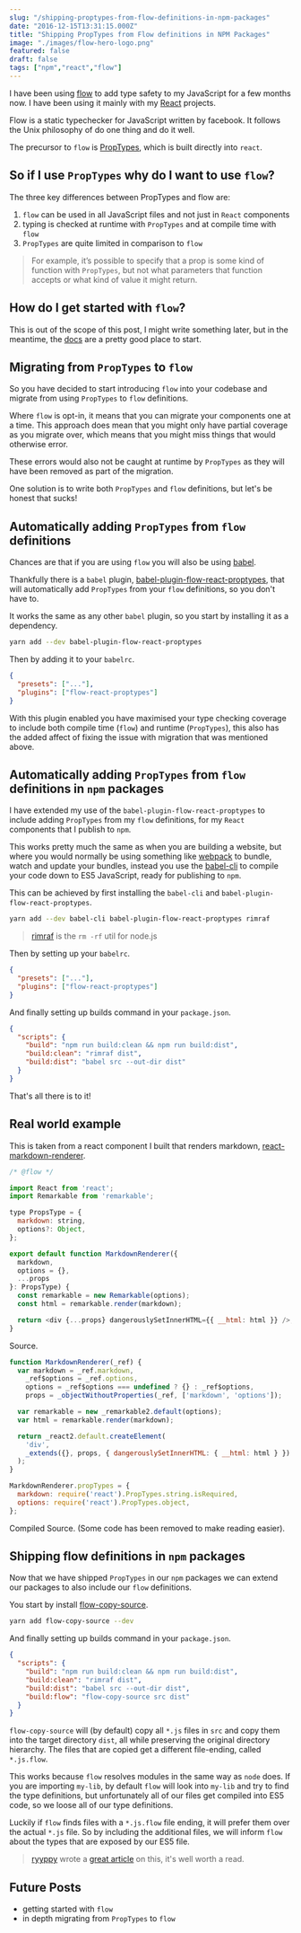 ```yaml
---
slug: "/shipping-proptypes-from-flow-definitions-in-npm-packages"
date: "2016-12-15T13:31:15.000Z"
title: "Shipping PropTypes from Flow definitions in NPM Packages"
image: "./images/flow-hero-logo.png"
featured: false
draft: false
tags: ["npm","react","flow"]
---
```


I have been using [flow] to add type safety to my JavaScript for a few months
now. I have been using it mainly with my [React] projects.

Flow is a static typechecker for JavaScript written by facebook. It follows the
Unix philosophy of do one thing and do it well.

The precursor to `flow` is [PropTypes], which is built directly into `react`.

## So if I use `PropTypes` why do I want to use `flow`?

The three key differences between PropTypes and flow are:

1. `flow` can be used in all JavaScript files and not just in `React` components
1. typing is checked at runtime with `PropTypes` and at compile time with `flow`
1. `PropTypes` are quite limited in comparison to `flow`

> For example, it’s possible to specify that a prop is some kind of function
> with `PropTypes`, but not what parameters that function accepts or what kind
> of value it might return.

## How do I get started with `flow`?

This is out of the scope of this post, I might write something later, but in the
meantime, the [docs][flow] are a pretty good place to start.

## Migrating from `PropTypes` to `flow`

So you have decided to start introducing `flow` into your codebase and migrate
from using `PropTypes` to `flow` definitions.

Where `flow` is opt-in, it means that you can migrate your components one at a
time. This approach does mean that you might only have partial coverage as you
migrate over, which means that you might miss things that would otherwise error.

These errors would also not be caught at runtime by `PropTypes` as they will
have been removed as part of the migration.

One solution is to write both `PropTypes` and `flow` definitions, but let's be
honest that sucks!

## Automatically adding `PropTypes` from `flow` definitions

Chances are that if you are using `flow` you will also be using [babel].

Thankfully there is a `babel` plugin, [babel-plugin-flow-react-proptypes], that
will automatically add `PropTypes` from your `flow` definitions, so you don't
have to.

It works the same as any other `babel` plugin, so you start by installing it as
a dependency.

```bash
yarn add --dev babel-plugin-flow-react-proptypes
```

Then by adding it to your `babelrc`.

```json
{
  "presets": ["..."],
  "plugins": ["flow-react-proptypes"]
}
```

With this plugin enabled you have maximised your type checking coverage to
include both compile time (`flow`) and runtime (`PropTypes`), this also has the
added affect of fixing the issue with migration that was mentioned above.

## Automatically adding `PropTypes` from `flow` definitions in `npm` packages

I have extended my use of the `babel-plugin-flow-react-proptypes` to include
adding `PropTypes` from my `flow` definitions, for my `React` components that I
publish to `npm`.

This works pretty much the same as when you are building a website, but where
you would normally be using something like [webpack] to bundle, watch and update
your bundles, instead you use the [babel-cli] to compile your code down to ES5
JavaScript, ready for publishing to `npm`.

This can be achieved by first installing the `babel-cli` and
`babel-plugin-flow-react-proptypes`.

```bash
yarn add --dev babel-cli babel-plugin-flow-react-proptypes rimraf
```

> [rimraf] is the `rm -rf` util for node.js

Then by setting up your `babelrc`.

```json
{
  "presets": ["..."],
  "plugins": ["flow-react-proptypes"]
}
```

And finally setting up builds command in your `package.json`.

```json
{
  "scripts": {
    "build": "npm run build:clean && npm run build:dist",
    "build:clean": "rimraf dist",
    "build:dist": "babel src --out-dir dist"
  }
}
```

That's all there is to it!

## Real world example

This is taken from a react component I built that renders markdown,
[react-markdown-renderer](https://github.com/InsidersByte/react-markdown-renderer).

```js
/* @flow */

import React from 'react';
import Remarkable from 'remarkable';

type PropsType = {
  markdown: string,
  options?: Object,
};

export default function MarkdownRenderer({
  markdown,
  options = {},
  ...props
}: PropsType) {
  const remarkable = new Remarkable(options);
  const html = remarkable.render(markdown);

  return <div {...props} dangerouslySetInnerHTML={{ __html: html }} />;
}
```

Source.

```js
function MarkdownRenderer(_ref) {
  var markdown = _ref.markdown,
    _ref$options = _ref.options,
    options = _ref$options === undefined ? {} : _ref$options,
    props = _objectWithoutProperties(_ref, ['markdown', 'options']);

  var remarkable = new _remarkable2.default(options);
  var html = remarkable.render(markdown);

  return _react2.default.createElement(
    'div',
    _extends({}, props, { dangerouslySetInnerHTML: { __html: html } })
  );
}

MarkdownRenderer.propTypes = {
  markdown: require('react').PropTypes.string.isRequired,
  options: require('react').PropTypes.object,
};
```

Compiled Source. (Some code has been removed to make reading easier).

## Shipping flow definitions in `npm` packages

Now that we have shipped `PropTypes` in our `npm` packages we can extend our
packages to also include our `flow` definitions.

You start by install
[flow-copy-source](https://github.com/AgentME/flow-copy-source).

```bash
yarn add flow-copy-source --dev
```

And finally setting up builds command in your `package.json`.

```json
{
  "scripts": {
    "build": "npm run build:clean && npm run build:dist",
    "build:clean": "rimraf dist",
    "build:dist": "babel src --out-dir dist",
    "build:flow": "flow-copy-source src dist"
  }
}
```

`flow-copy-source` will (by default) copy all `*.js` files in `src` and copy
them into the target directory `dist`, all while preserving the original
directory hierarchy. The files that are copied get a different file-ending,
called `*.js.flow`.

This works because `flow` resolves modules in the same way as `node` does. If
you are importing `my-lib`, by default `flow` will look into `my-lib` and try to
find the type definitions, but unfortunately all of our files get compiled into
ES5 code, so we loose all of our type definitions.

Luckily if `flow` finds files with a `*.js.flow` file ending, it will prefer
them over the actual `*.js` file. So by including the additional files, we will
inform `flow` about the types that are exposed by our ES5 file.

> [ryyppy](https://twitter.com/ryyppy) wrote a
> [great article](https://medium.com/@ryyppy/shipping-flowtype-definitions-in-npm-packages-c987917efb65)
> on this, it's well worth a read.

## Future Posts

* getting started with `flow`
* in depth migrating from `PropTypes` to `flow`

[flow]: https://flowtype.org/
[proptypes]: https://facebook.github.io/react/docs/typechecking-with-proptypes.html
[react]: https://facebook.github.io/react/
[babel]: https://babeljs.io
[babel-cli]: https://babeljs.io/docs/usage/cli/
[babel-plugin-flow-react-proptypes]: https://github.com/brigand/babel-plugin-flow-react-proptypes
[webpack]: http://webpack.github.io/docs/
[rimraf]: https://github.com/isaacs/rimraf
